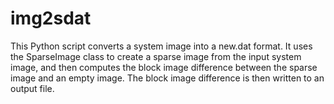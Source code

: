 # img2sdat
 This Python script converts a system image into a new.dat format. It uses the SparseImage class to create a sparse image from the input system image, and then computes the block image difference between the sparse image and an empty image. The block image difference is then written to an output file.
